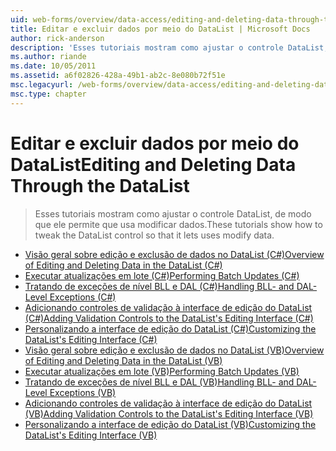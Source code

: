 ```yaml
---
uid: web-forms/overview/data-access/editing-and-deleting-data-through-the-datalist/index
title: Editar e excluir dados por meio do DataList | Microsoft Docs
author: rick-anderson
description: 'Esses tutoriais mostram como ajustar o controle DataList, de modo que ele permite que usa modificar dados.'
ms.author: riande
ms.date: 10/05/2011
ms.assetid: a6f02826-428a-49b1-ab2c-8e080b72f51e
msc.legacyurl: /web-forms/overview/data-access/editing-and-deleting-data-through-the-datalist
msc.type: chapter
---
```

<a name="editing-and-deleting-data-through-the-datalist"></a><span data-ttu-id="ecc72-103">Editar e excluir dados por meio do DataList</span><span class="sxs-lookup"><span data-stu-id="ecc72-103">Editing and Deleting Data Through the DataList</span></span>
====================
> <span data-ttu-id="ecc72-104">Esses tutoriais mostram como ajustar o controle DataList, de modo que ele permite que usa modificar dados.</span><span class="sxs-lookup"><span data-stu-id="ecc72-104">These tutorials show how to tweak the DataList control so that it lets uses modify data.</span></span>


- [<span data-ttu-id="ecc72-105">Visão geral sobre edição e exclusão de dados no DataList (C#)</span><span class="sxs-lookup"><span data-stu-id="ecc72-105">Overview of Editing and Deleting Data in the DataList (C#)</span></span>](an-overview-of-editing-and-deleting-data-in-the-datalist-cs.md)
- [<span data-ttu-id="ecc72-106">Executar atualizações em lote (C#)</span><span class="sxs-lookup"><span data-stu-id="ecc72-106">Performing Batch Updates (C#)</span></span>](performing-batch-updates-cs.md)
- [<span data-ttu-id="ecc72-107">Tratando de exceções de nível BLL e DAL (C#)</span><span class="sxs-lookup"><span data-stu-id="ecc72-107">Handling BLL- and DAL-Level Exceptions (C#)</span></span>](handling-bll-and-dal-level-exceptions-cs.md)
- [<span data-ttu-id="ecc72-108">Adicionando controles de validação à interface de edição do DataList (C#)</span><span class="sxs-lookup"><span data-stu-id="ecc72-108">Adding Validation Controls to the DataList's Editing Interface (C#)</span></span>](adding-validation-controls-to-the-datalist-s-editing-interface-cs.md)
- [<span data-ttu-id="ecc72-109">Personalizando a interface de edição do DataList (C#)</span><span class="sxs-lookup"><span data-stu-id="ecc72-109">Customizing the DataList's Editing Interface (C#)</span></span>](customizing-the-datalist-s-editing-interface-cs.md)
- [<span data-ttu-id="ecc72-110">Visão geral sobre edição e exclusão de dados no DataList (VB)</span><span class="sxs-lookup"><span data-stu-id="ecc72-110">Overview of Editing and Deleting Data in the DataList (VB)</span></span>](an-overview-of-editing-and-deleting-data-in-the-datalist-vb.md)
- [<span data-ttu-id="ecc72-111">Executar atualizações em lote (VB)</span><span class="sxs-lookup"><span data-stu-id="ecc72-111">Performing Batch Updates (VB)</span></span>](performing-batch-updates-vb.md)
- [<span data-ttu-id="ecc72-112">Tratando de exceções de nível BLL e DAL (VB)</span><span class="sxs-lookup"><span data-stu-id="ecc72-112">Handling BLL- and DAL-Level Exceptions (VB)</span></span>](handling-bll-and-dal-level-exceptions-vb.md)
- [<span data-ttu-id="ecc72-113">Adicionando controles de validação à interface de edição do DataList (VB)</span><span class="sxs-lookup"><span data-stu-id="ecc72-113">Adding Validation Controls to the DataList's Editing Interface (VB)</span></span>](adding-validation-controls-to-the-datalist-s-editing-interface-vb.md)
- [<span data-ttu-id="ecc72-114">Personalizando a interface de edição do DataList (VB)</span><span class="sxs-lookup"><span data-stu-id="ecc72-114">Customizing the DataList's Editing Interface (VB)</span></span>](customizing-the-datalist-s-editing-interface-vb.md)
